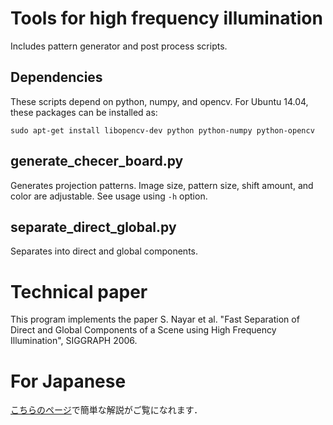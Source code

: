 # Tools for high frequency illumination
Includes pattern generator and post process scripts.

## Dependencies
These scripts depend on python, numpy, and opencv.
For Ubuntu 14.04, these packages can be installed as:
```
sudo apt-get install libopencv-dev python python-numpy python-opencv
```

## generate_checer_board.py
Generates projection patterns.
Image size, pattern size, shift amount, and color are adjustable. See usage using ```-h``` option.

## separate_direct_global.py
Separates into direct and global components.

# Technical paper
This program implements the paper
S. Nayar et al. "Fast Separation of Direct and Global Components of a Scene using High Frequency Illumination", SIGGRAPH 2006.

# For Japanese
[こちらのページ](http://www.am.sanken.osaka-u.ac.jp/~tanaka/projects/phfi-jp.html)で簡単な解説がご覧になれます．
